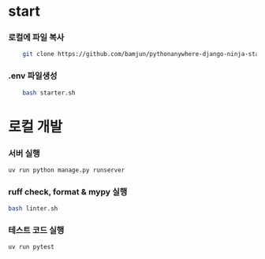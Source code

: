 # start

### 로컬에 파일 복사
```bash
    git clone https://github.com/bamjun/pythonanywhere-django-ninja-starter.git
```

### .env 파일생성
```bash
    bash starter.sh
```




# 로컬 개발

### 서버 실행
```bash
uv run python manage.py runserver
```

### ruff check, format & mypy 실행
```bash
bash linter.sh
```


### 테스트 코드 실행
```bash
uv run pytest
```